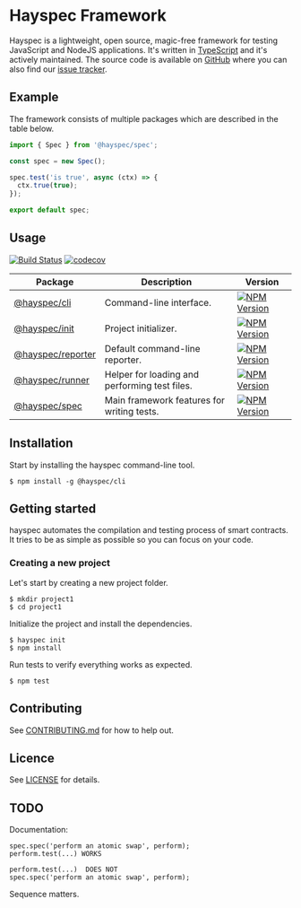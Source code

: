# Hayspec Framework

Hayspec is a lightweight, open source, magic-free framework for testing JavaScript and NodeJS applications. It's written in [TypeScript](https://www.typescriptlang.org/) and it's actively maintained. The source code is available on [GitHub](https://github.com/hayspec/monorepo) where you can also find our [issue tracker](https://github.com/hayspec/monorepo/issues).

## Example

The framework consists of multiple packages which are described in the table below. 

```ts
import { Spec } from '@hayspec/spec';

const spec = new Spec();

spec.test('is true', async (ctx) => {
  ctx.true(true);
});

export default spec;
```

## Usage

[![Build Status](https://travis-ci.org/hayspec/monorepo.svg?branch=master)](https://travis-ci.org/hayspec/monorepo)&nbsp;[![codecov](https://codecov.io/gh/hayspec/monorepo/branch/master/graph/badge.svg)](https://codecov.io/gh/hayspec/monorepo)

| Package | Description | Version
|-|-|-
| [@hayspec/cli](https://github.com/hayspec/monorepo/tree/master/packages/hayspec-cli) | Command-line interface. | [![NPM Version](https://badge.fury.io/js/@hayspec%2Fcli.svg)](https://badge.fury.io/js/hayspec%2Fcli)
| [@hayspec/init](https://github.com/hayspec/monorepo/tree/master/packages/hayspec-init) | Project initializer. | [![NPM Version](https://badge.fury.io/js/@hayspec%2Finit.svg)](https://badge.fury.io/js/hayspec%2Finit)
| [@hayspec/reporter](https://github.com/hayspec/monorepo/tree/master/packages/hayspec-reporter) | Default command-line reporter. | [![NPM Version](https://badge.fury.io/js/@hayspec%2Freporter.svg)](https://badge.fury.io/js/hayspec%2Freporter)
| [@hayspec/runner](https://github.com/hayspec/monorepo/tree/master/packages/hayspec-runner) | Helper for loading and performing test files. | [![NPM Version](https://badge.fury.io/js/@hayspec%2Frunner.svg)](https://badge.fury.io/js/hayspec%2Frunner)
| [@hayspec/spec](https://github.com/hayspec/monorepo/tree/master/packages/hayspec-spec) | Main framework features for writing tests. | [![NPM Version](https://badge.fury.io/js/@hayspec%2Fspec.svg)](https://badge.fury.io/js/hayspec%2Fspec)

## Installation

Start by installing the hayspec command-line tool.

```
$ npm install -g @hayspec/cli
```

## Getting started

hayspec automates the compilation and testing process of smart contracts. It tries to be as simple as possible so you can focus on your code.

### Creating a new project

Let's start by creating a new project folder.

```
$ mkdir project1
$ cd project1
```

Initialize the project and install the dependencies.

```
$ hayspec init
$ npm install
```

Run tests to verify everything works as expected.

```
$ npm test
```

## Contributing

See [CONTRIBUTING.md](https://github.com/hayspec/monorepo/blob/master/CONTRIBUTING.md) for how to help out.

## Licence

See [LICENSE](https://github.com/hayspec/monorepo/blob/master/LICENCE) for details.

## TODO

Documentation:
```
spec.spec('perform an atomic swap', perform);
perform.test(...) WORKS
```
```
perform.test(...)  DOES NOT
spec.spec('perform an atomic swap', perform);
```
Sequence matters.
